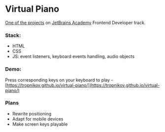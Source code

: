 # Virtual Piano 

[One of the projects](https://hyperskill.org/projects/101?track=5) on [JetBrains Academy](https://www.jetbrains.com/academy/) Frontend Developer track.  

### Stack:  
* HTML
* CSS
* JS: event listeners, keyboard events handling, audio objects
  
### Demo:  

Press corresponding keys on your keyboard to play - 
[https://tropnikov.github.io/virtual-piano/](https://tropnikov.github.io/virtual-piano/)

### Plans
- Rewrite positioning
- Adapt for mobile devices
- Make screen keys playable
